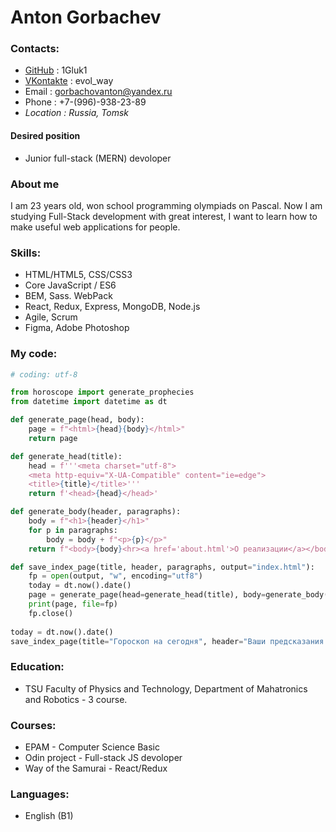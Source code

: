 # Anton Gorbachev

### Contacts:
* [GitHub](https://github.com/1Gluk1) : 1Gluk1
* [VKontakte](https://vk.com/evol_way) : evol_way
* Email : gorbachovanton@yandex.ru
* Phone : +7-(996)-938-23-89
* _Location :_ _Russia, Tomsk_

#### Desired position
* Junior full-stack (MERN) devoloper

### About me
I am 23 years old, won school programming olympiads on Pascal. Now I am studying Full-Stack development with great interest, I want to learn how to make useful web applications for people.

### Skills:
* HTML/HTML5, CSS/CSS3
* Core JavaScript / ES6
* BEM, Sass. WebPack
* React, Redux, Express, MongoDB, Node.js
* Agile, Scrum
* Figma, Adobe Photoshop

### My code:
```python
# coding: utf-8

from horoscope import generate_prophecies
from datetime import datetime as dt

def generate_page(head, body):
    page = f"<html>{head}{body}</html>"
    return page

def generate_head(title):
    head = f'''<meta charset="utf-8">
    <meta http-equiv="X-UA-Compatible" content="ie=edge">
    <title>{title}</title>'''
    return f'<head>{head}</head>'

def generate_body(header, paragraphs):
    body = f"<h1>{header}</h1>"
    for p in paragraphs:
        body = body + f"<p>{p}</p>"
    return f"<body>{body}<hr><a href='about.html'>О реализации</a></body>"

def save_index_page(title, header, paragraphs, output="index.html"):
    fp = open(output, "w", encoding="utf8")
    today = dt.now().date()
    page = generate_page(head=generate_head(title), body=generate_body(header=header, paragraphs=paragraphs))
    print(page, file=fp)
    fp.close()
    
today = dt.now().date()
save_index_page(title="Гороскоп на сегодня", header="Ваши предсказания на " + str(today), paragraphs=generate_prophecies())
```

### Education:
* TSU Faculty of Physics and Technology, Department of Mahatronics and Robotics - 3 course.

### Courses:
* EPAM - Computer Science Basic
* Odin project - Full-stack JS devoloper
* Way of the Samurai - React/Redux

### Languages:
* English (B1)